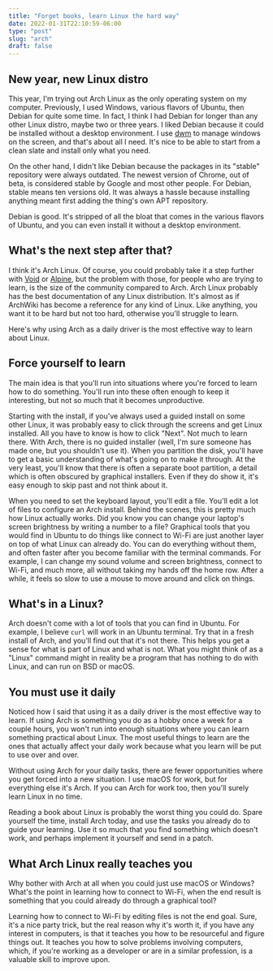 ```yaml
---
title: "Forget books, learn Linux the hard way"
date: 2022-01-31T22:10:59-06:00
type: "post"
slug: "arch"
draft: false
---
```


## New year, new Linux distro

This year, I'm trying out Arch Linux as the only operating system on my
computer. Previously, I used Windows, various flavors of Ubuntu, then Debian
for quite some time. In fact, I think I had Debian for longer than any other
Linux distro, maybe two or three years. I liked Debian because it could be
installed without a desktop environment. I use [dwm](https://dwm.suckless.org/)
to manage windows on the screen, and that's about all I need. It's nice to be
able to start from a clean slate and install only what you need.

On the other hand, I didn't like Debian because the packages in its "stable"
repository were always outdated. The newest version of Chrome, out of beta, is
considered stable by Google and most other people. For Debian, stable means ten
versions old. It was always a hassle because installing anything meant first
adding the thing's own APT repository.

Debian is good. It's stripped of all the bloat that comes in the various
flavors of Ubuntu, and you can even install it without a desktop environment.

## What's the next step after that?

I think it's Arch Linux. Of course, you could probably take it a step further
with [Void](https://voidlinux.org/) or [Alpine](https://www.alpinelinux.org/),
but the problem with those, for people who are trying to learn, is the size of
the community compared to Arch. Arch Linux probably has the best documentation
of any Linux distribution. It's almost as if ArchWiki has become a reference
for any kind of Linux. Like anything, you want it to be hard but not too hard,
otherwise you'll struggle to learn.

Here's why using Arch as a daily driver is the most effective way to learn
about Linux.

## Force yourself to learn

The main idea is that you'll run into situations where you're forced to learn
how to do something. You'll run into these often enough to keep it interesting,
but not so much that it becomes unproductive.

Starting with the install, if you've always used a guided install on some other
Linux, it was probably easy to click through the screens and get Linux
installed. All you have to know is how to click "Next". Not much to learn
there. With Arch, there is no guided installer (well, I'm sure someone has made
one, but you shouldn't use it). When you partition the disk, you'll have to get
a basic understanding of what's going on to make it through. At the very least,
you'll know that there is often a separate boot partition, a detail which is
often obscured by graphical installers. Even if they do show it, it's easy
enough to skip past and not think about it.

When you need to set the keyboard layout, you'll edit a file. You'll edit a lot
of files to configure an Arch install. Behind the scenes, this is pretty much
how Linux actually works. Did you know you can change your laptop's screen
brightness by writing a number to a file? Graphical tools that you would find
in Ubuntu to do things like connect to Wi-Fi are just another layer on top of
what Linux can already do. You can do everything without them, and often faster
after you become familiar with the terminal commands. For example, I can change
my sound volume and screen brightness, connect to Wi-Fi, and much more, all
without taking my hands off the home row. After a while, it feels so slow to
use a mouse to move around and click on things.

## What's in a Linux?

Arch doesn't come with a lot of tools that you can find in Ubuntu. For example,
I believe `curl` will work in an Ubuntu terminal. Try that in a fresh install
of Arch, and you'll find out that it's not there. This helps you get a sense
for what is part of Linux and what is not. What you might think of as a "Linux"
command might in reality be a program that has nothing to do with Linux, and
can run on BSD or macOS.

## You must use it daily

Noticed how I said that using it as a daily driver is the most effective way to
learn. If using Arch is something you do as a hobby once a week for a couple
hours, you won't run into enough situations where you can learn something
practical about Linux. The most useful things to learn are the ones that
actually affect your daily work because what you learn will be put to use over
and over.

Without using Arch for your daily tasks, there are fewer opportunities where
you get forced into a new situation. I use macOS for work, but for everything
else it's Arch. If you can Arch for work too, then you'll surely learn Linux in
no time.

Reading a book about Linux is probably the worst thing you could do. Spare
yourself the time, install Arch today, and use the tasks you already do to
guide your learning. Use it so much that you find something which doesn't work,
and perhaps implement it yourself and send in a patch.

## What Arch Linux really teaches you

Why bother with Arch at all when you could just use macOS or Windows? What's
the point in learning how to connect to Wi-Fi, when the end result is something
that you could already do through a graphical tool?

Learning how to connect to Wi-Fi by editing files is not the end goal. Sure,
it's a nice party trick, but the real reason why it's worth it, if you have any
interest in computers, is that it teaches you how to be resourceful and figure
things out. It teaches you how to solve problems involving computers, which, if
you're working as a developer or are in a similar profession, is a valuable
skill to improve upon.
